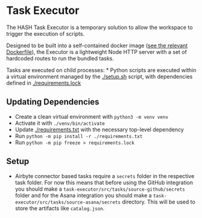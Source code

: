 # Task Executor

The HASH Task Executor is a temporary solution to allow the workspace to trigger the execution of scripts.

Designed to be built into a self-contained docker image ([see the relevant Dockerfile](/infra/docker/task-executor/Dockerfile)), the Executor is a lightweight Node HTTP server with a set of hardcoded routes to run the bundled tasks.

Tasks are executed on child processes: \* Python scripts are executed within a virtual environment managed by the [./setup.sh](./setup.sh) script, with dependencies defined in [./requirements.lock](./requirements.lock)

## Updating Dependencies

- Create a clean virtual environment with `python3 -m venv venv`
- Activate it with `./venv/bin/activate`
- Update [./requirements.txt](./requirements.txt) with the necessary top-level dependency
- Run `python -m pip install -r ./requirements.txt`
- Run `python -m pip freeze > requirements.lock`

## Setup

- Airbyte connector based tasks require a `secrets` folder in the respective task folder.
  For now this means that before using the GitHub integration you should make a `task-executor/src/tasks/source-github/secrets` folder and for the Asana integration you should make a `task-executor/src/tasks/source-asana/secrets` directory.
  This will be used to store the artifacts like `catalog.json`.

